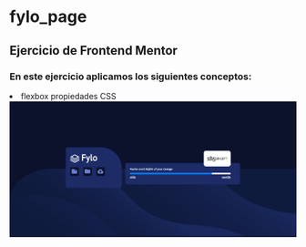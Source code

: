 # fylo_page
<h2>Ejercicio de Frontend Mentor</h2>

<h3>En este ejercicio aplicamos los siguientes conceptos:</h3>

<li>
flexbox
propiedades CSS
</li>

<img src="Assets/readme.png">

